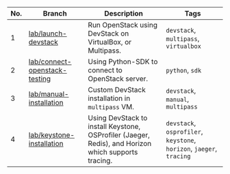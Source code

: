 |No.|Branch|Description|Tags|
|-|-|-|-|
|1|[lab/launch-devstack](https://github.com/cuongpiger/openstack/tree/lab/launch-devstack)|Run OpenStack using DevStack on VirtualBox, or Multipass.|`devstack`, `multipass`, `virtualbox`|
|2|[lab/connect-openstack-testing](https://github.com/cuongpiger/openstack/tree/lab/connect-openstack-testing)|Using Python-SDK to connect to OpenStack server.|`python`, `sdk`|
|3|[lab/manual-installation](https://github.com/cuongpiger/openstack/tree/lab/manual-installation)|Custom DevStack installation in `multipass` VM.|`devstack`, `manual`, `multipass`|
|4|[lab/keystone-installation](https://github.com/cuongpiger/openstack/tree/lab/keystone-installation)|Using DevStack to install Keystone, OSProfiler (Jaeger, Redis), and Horizon which supports tracing.|`devstack`, `osprofiler`, `keystone`, `horizon`, `jaeger`, `tracing`|